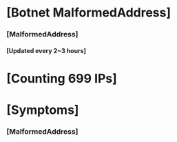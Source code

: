 # [Botnet MalformedAddress]
### [MalformedAddress]
#### [Updated every 2~3 hours]

# [Counting 699 IPs]

# [Symptoms] 
###   [MalformedAddress]
